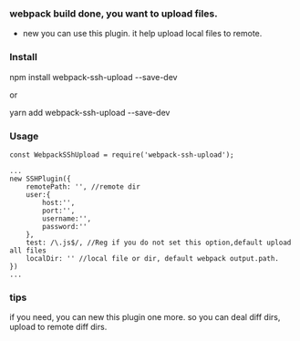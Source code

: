 ### webpack build done, you want to upload files.
- new you can use this plugin. it help upload local files to remote.
### Install
npm install webpack-ssh-upload --save-dev

or

yarn add webpack-ssh-upload  --save-dev

### Usage
```
const WebpackSShUpload = require('webpack-ssh-upload');

...
new SSHPlugin({
	remotePath: '', //remote dir
	user:{
		host:'',
		port:'',
		username:'',
		password:''
	},
	test: /\.js$/, //Reg if you do not set this option,default upload all files
	localDir: '' //local file or dir, default webpack output.path.
})
...

```

### tips

if you need, you can new this plugin one more.
so you can deal diff dirs, upload to remote diff dirs.

